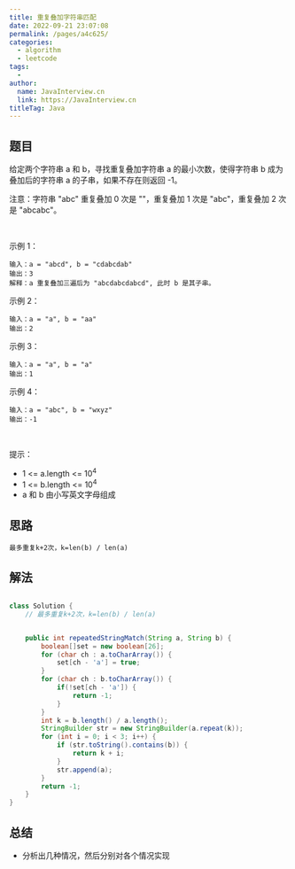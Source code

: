 ```yaml
---
title: 重复叠加字符串匹配
date: 2022-09-21 23:07:08
permalink: /pages/a4c625/
categories:
  - algorithm
  - leetcode
tags:
  - 
author: 
  name: JavaInterview.cn
  link: https://JavaInterview.cn
titleTag: Java
---
```


## 题目

给定两个字符串 a 和 b，寻找重复叠加字符串 a 的最小次数，使得字符串 b 成为叠加后的字符串 a 的子串，如果不存在则返回 -1。

注意：字符串 "abc" 重复叠加 0 次是 ""，重复叠加 1 次是 "abc"，重复叠加 2 次是 "abcabc"。

 

示例 1：

    输入：a = "abcd", b = "cdabcdab"
    输出：3
    解释：a 重复叠加三遍后为 "abcdabcdabcd", 此时 b 是其子串。
示例 2：

    输入：a = "a", b = "aa"
    输出：2
示例 3：

    输入：a = "a", b = "a"
    输出：1
示例 4：

    输入：a = "abc", b = "wxyz"
    输出：-1
 

提示：

- 1 <= a.length <= 10<sup>4</sup>
- 1 <= b.length <= 10<sup>4</sup>
- a 和 b 由小写英文字母组成


## 思路

    最多重复k+2次，k=len(b) / len(a)

## 解法
```java

class Solution {
    // 最多重复k+2次，k=len(b) / len(a)


    public int repeatedStringMatch(String a, String b) {
        boolean[]set = new boolean[26];
        for (char ch : a.toCharArray()) {
            set[ch - 'a'] = true;
        }
        for (char ch : b.toCharArray()) {
            if(!set[ch - 'a']) {
                return -1;
            }
        }
        int k = b.length() / a.length();
        StringBuilder str = new StringBuilder(a.repeat(k));
        for (int i = 0; i < 3; i++) {
            if (str.toString().contains(b)) {
                return k + i;
            }
            str.append(a);
        }
        return -1;
    }
}
```

## 总结

- 分析出几种情况，然后分别对各个情况实现 
